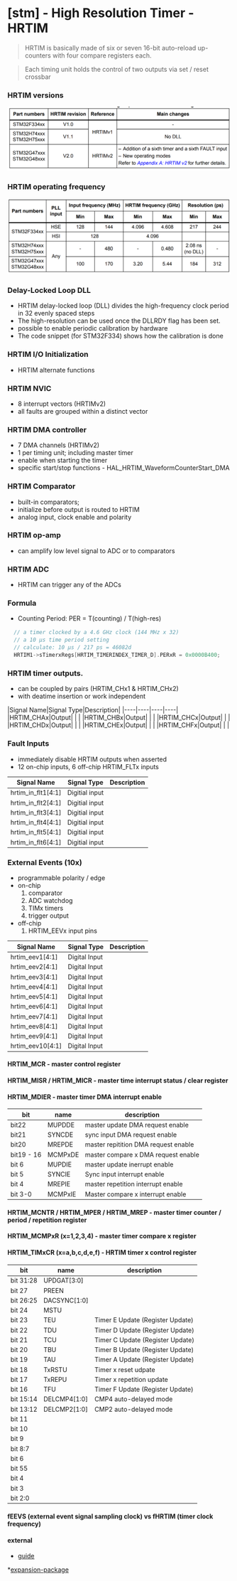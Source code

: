 # [stm] - High Resolution Timer - HRTIM

> HRTIM is basically made of six or seven 16-bit auto-reload up-counters with four compare registers each.

> Each timing unit holds the control of two outputs via set / reset crossbar

### HRTIM versions
![](../assets/img/hrtim_versions.png)

### HRTIM operating frequency
![](../assets/img/hrtim_freqs.png)

### Delay-Locked Loop DLL
* HRTIM delay-locked loop (DLL) divides the
high-frequency clock period in 32 evenly spaced steps
* The
high-resolution can be used once the DLLRDY flag has been set.
* possible to enable periodic calibration by
hardware
* The code snippet (for STM32F334) shows how the calibration is done

### HRTIM I/O Initialization
* HRTIM alternate functions


### HRTIM NVIC
* 8 interrupt vectors (HRTIMv2)
* all faults are grouped within a distinct vector


### HRTIM DMA controller
* 7 DMA channels (HRTIMv2)
* 1 per timing unit; including master timer
* enable when starting the timer
* specific start/stop functions - HAL_HRTIM_WaveformCounterStart_DMA

### HRTIM Comparator
* built-in comparators; 
* initialize before output is routed to HRTIM
* analog input, clock enable and polarity

### HRTIM op-amp
* can amplify low level signal to ADC or to comparators

### HRTIM ADC
* HRTIM can trigger any of the ADCs


### Formula
* Counting Period: PER = T(counting) / T(high-res)
```c
  // a timer clocked by a 4.6 GHz clock (144 MHz x 32)
  // a 10 µs time period setting
  // calculate: 10 µs / 217 ps = 46082d
  HRTIM1->sTimerxRegs[HRTIM_TIMERINDEX_TIMER_D].PERxR = 0x0000B400;

```

### HRTIM timer outputs.
- can be coupled by pairs (HRTIM_CHx1 & HRTIM_CHx2)
- with deatime insertion or work independent

|Signal Name|Signal Type|Description|
|----|----|----|----|
|HRTIM_CHAx|Output|  |  |
|HRTIM_CHBx|Output|  |  |
|HRTIM_CHCx|Output|  |  |
|HRTIM_CHDx|Output|  |  |
|HRTIM_CHEx|Output|  |  |
|HRTIM_CHFx|Output|  |  |


### Fault Inputs
- immediately disable HRTIM outputs when asserted
- 12 on-chip inputs, 6 off-chip HRTIM_FLTx inputs

|Signal Name|Signal Type|Description|
|----|----|----|
|hrtim_in_flt1[4:1]|Digitial input|  |
|hrtim_in_flt2[4:1]|Digitial input|  |
|hrtim_in_flt3[4:1]|Digitial input|  |
|hrtim_in_flt4[4:1]|Digitial input|  |
|hrtim_in_flt5[4:1]|Digitial input|  |
|hrtim_in_flt6[4:1]|Digitial input|  |

### External Events (10x)
- programmable polarity / edge
- on-chip
  1. comparator
  2. ADC watchdog
  3. TIMx timers
  4. trigger output
- off-chip
  1. HRTIM_EEVx input pins

|Signal Name|Signal Type|Description|
|----|----|----|
|hrtim_eev1[4:1] | Digital Input ||
|hrtim_eev2[4:1] | Digital Input ||
|hrtim_eev3[4:1] | Digital Input ||
|hrtim_eev4[4:1] | Digital Input ||
|hrtim_eev5[4:1] | Digital Input ||
|hrtim_eev6[4:1] | Digital Input ||
|hrtim_eev7[4:1] | Digital Input ||
|hrtim_eev8[4:1] | Digital Input ||
|hrtim_eev9[4:1] | Digital Input ||
|hrtim_eev10[4:1]| Digital Input ||


#### HRTIM_MCR - master control register


#### HRTIM_MISR / HRTIM_MICR - master time interrupt status / clear register



#### HRTIM_MDIER - master timer DMA interrupt enable
| bit | name | description | 
|--|--|--|
|bit22 | MUPDDE  | master update DMA request enable |
|bit21 | SYNCDE | sync input DMA request enable  |
|bit20 | MREPDE  | master repitition DMA request enable  |
|bit19 - 16 | MCMPxDE  | master compare x DMA request enable  |
| bit 6  |  MUPDIE |  master update inerrupt enable  |
| bit 5  |  SYNCIE |  Sync input interrupt enable  |
| bit 4  |  MREPIE |  master repetition interrupt enable  |
| bit 3-0  |  MCMPxIE | Master compare x interrupt enable   |


#### HRTIM_MCNTR / HRTIM_MPER / HRTIM_MREP - master timer counter / period / repetition register


#### HRTIM_MCMPxR (x=1,2,3,4) - master timer compare x register


#### HRTIM_TIMxCR (x=a,b,c,d,e,f) - HRTIM timer x control register
|bit|name|description|
|---|---|---|
| bit 31:28  | UPDGAT[3:0]  | |
| bit 27  | PREEN  | |
| bit 26:25  | DACSYNC[1:0]  | |
| bit 24  | MSTU  | |
| bit 23  |  TEU | Timer E Update (Register Update)|
| bit 22  |  TDU | Timer D Update (Register Update)|
| bit 21  |  TCU | Timer C Update (Register Update)|
| bit 20  |  TBU | Timer B Update (Register Update)|
| bit 19  |  TAU | Timer A Update (Register Update)|
| bit 18  |  TxRSTU | Timer x reset udpate|
| bit 17  |  TxREPU | Timer x repetition update|
| bit 16  | TFU | Timer F Update (Register Update) |
| bit 15:14 | DELCMP4[1:0] | CMP4 auto-delayed mode |
| bit 13:12 | DELCMP2[1:0] | CMP2 auto-delayed mode |
| bit 11 |
| bit 10 |
| bit 9 |
| bit 8:7 |
| bit 6 |
| bit 55 |
| bit 4 |
| bit 3 |
| bit 2:0 |




#### fEEVS (external event signal sampling clock) vs fHRTIM (timer clock frequency)


#### external
* [guide](https://www.st.com/resource/en/application_note/an4539-hrtim-cookbook-stmicroelectronics.pdf)

*[expansion-package](https://wiki.st.com/stm32mcu/wiki/Introduction_to_STM32Cube_Expansion_Packages#What_is_an_STM32Cube_Expansion_Package-3F)